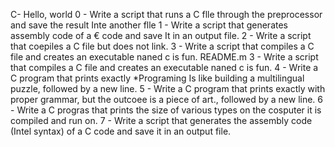  C- Hello, world 
 0 - Write a script that runs a C flle through the preprocessor and save the result Inte another flle
1 - Write a script that generates assembly code of a € code and save It in an output file.
2 - Write a script that coepiles a C file but does not link.
3 - Write a script that compiles a C file and creates an executable naned c is fun. README.m
3 - Write a script that compiles a C file and creates an executable naned c is fun.
4 - Write a C program that prints exactly *Programing Is like building a multilingual puzzle, followed by a new line.
5 - Write a C program that prints exactly with proper grammar, but the outcoee is a piece of art., followed by a new line.
6 - Write a C progras that prints the size of various types on the cosputer it is compiled and run on.
7 - Write a script that generates the assembly code (Intel syntax) of a C code and save it in an output file.

